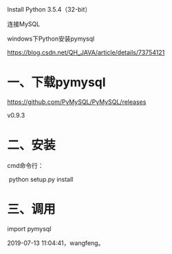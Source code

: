 Install Python 3.5.4（32-bit）

连接MySQL



windows下Python安装pymysql

https://blog.csdn.net/QH_JAVA/article/details/73754121





# 一、下载pymysql

https://github.com/PyMySQL/PyMySQL/releases

v0.9.3

# 二、安装

cmd命令行：

​    python setup.py install



# 三、调用

import pymysql





2019-07-13 11:04:41，wangfeng。